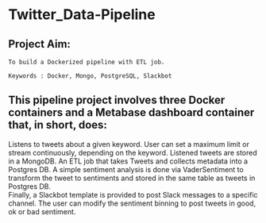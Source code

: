 # Twitter_Data-Pipeline

## Project Aim:

    To build a Dockerized pipeline with ETL job.

    Keywords : Docker, Mongo, PostgreSQL, Slackbot

## This pipeline project involves three Docker containers and a Metabase dashboard container that, in short, does:
   Listens to tweets about a given keyword. User can set a maximum limit or stream continuously, depending on the keyword.
   Listened tweets are stored in a MongoDB.
   An ETL job that takes Tweets and collects metadata into a Postgres DB.
   A simple sentiment analysis is done via VaderSentiment to transform the tweet to sentiments and stored in the same table as tweets in Postgres DB.     
   Finally, a Slackbot template is provided to post Slack messages to a specific channel. The user can modify the sentiment binning to post tweets in
   good, ok or bad sentiment.
